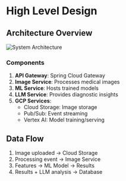 # High Level Design

## Architecture Overview
![System Architecture](diagrams/architecture.png)

### Components
1. **API Gateway**: Spring Cloud Gateway
2. **Image Service**: Processes medical images
3. **ML Service**: Hosts trained models
4. **LLM Service**: Provides diagnostic insights
5. **GCP Services**:
   - Cloud Storage: Image storage
   - Pub/Sub: Event streaming
   - Vertex AI: Model training/serving

## Data Flow
1. Image uploaded → Cloud Storage
2. Processing event → Image Service
3. Features → ML Model → Results
4. Results + LLM analysis → Database